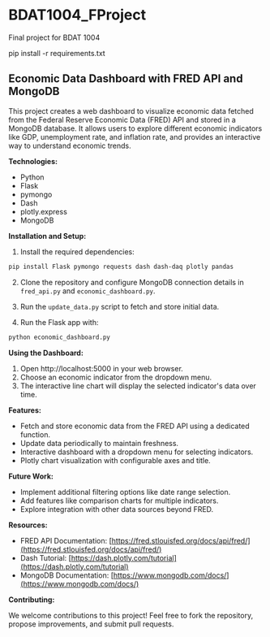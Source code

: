 # BDAT1004_FProject
Final project for BDAT 1004

pip install -r requirements.txt

## Economic Data Dashboard with FRED API and MongoDB

This project creates a web dashboard to visualize economic data fetched from the Federal Reserve Economic Data (FRED) API and stored in a MongoDB database. It allows users to explore different economic indicators like GDP, unemployment rate, and inflation rate, and provides an interactive way to understand economic trends.

**Technologies:**

* Python
* Flask
* pymongo
* Dash
* plotly.express
* MongoDB

**Installation and Setup:**

1. Install the required dependencies:

```bash
pip install Flask pymongo requests dash dash-daq plotly pandas
```

2. Clone the repository and configure MongoDB connection details in `fred_api.py` and `economic_dashboard.py`.

3. Run the `update_data.py` script to fetch and store initial data.

4. Run the Flask app with:

```bash
python economic_dashboard.py
```

**Using the Dashboard:**

1. Open http://localhost:5000 in your web browser.
2. Choose an economic indicator from the dropdown menu.
3. The interactive line chart will display the selected indicator's data over time.

**Features:**

* Fetch and store economic data from the FRED API using a dedicated function.
* Update data periodically to maintain freshness.
* Interactive dashboard with a dropdown menu for selecting indicators.
* Plotly chart visualization with configurable axes and title.

**Future Work:**

* Implement additional filtering options like date range selection.
* Add features like comparison charts for multiple indicators.
* Explore integration with other data sources beyond FRED.

**Resources:**

* FRED API Documentation: [https://fred.stlouisfed.org/docs/api/fred/](https://fred.stlouisfed.org/docs/api/fred/)
* Dash Tutorial: [https://dash.plotly.com/tutorial](https://dash.plotly.com/tutorial)
* MongoDB Documentation: [https://www.mongodb.com/docs/](https://www.mongodb.com/docs/)

**Contributing:**

We welcome contributions to this project! Feel free to fork the repository, propose improvements, and submit pull requests.

